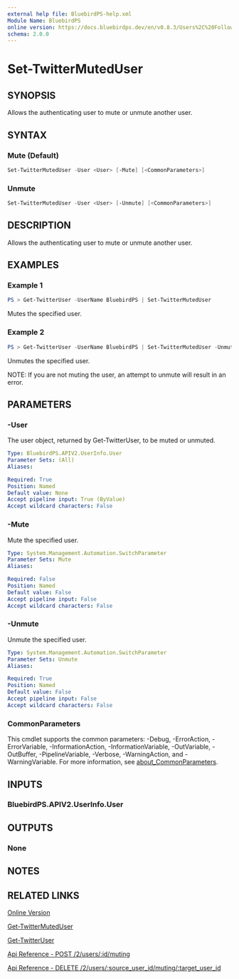 ```yaml
---
external help file: BluebirdPS-help.xml
Module Name: BluebirdPS
online version: https://docs.bluebirdps.dev/en/v0.8.3/Users%2C%20Followers%2C%20Friends%2C%20and%20Blocks/Set-TwitterMutedUser
schema: 2.0.0
---
```


# Set-TwitterMutedUser

## SYNOPSIS

Allows the authenticating user to mute or unmute another user.

## SYNTAX

### Mute (Default)

```powershell
Set-TwitterMutedUser -User <User> [-Mute] [<CommonParameters>]
```

### Unmute

```powershell
Set-TwitterMutedUser -User <User> [-Unmute] [<CommonParameters>]
```

## DESCRIPTION

Allows the authenticating user to mute or unmute another user.

## EXAMPLES

### Example 1

```powershell
PS > Get-TwitterUser -UserName BluebirdPS | Set-TwitterMutedUser
```

Mutes the specified user.

### Example 2

```powershell
PS > Get-TwitterUser -UserName BluebirdPS | Set-TwitterMutedUser -Unmute
```

Unmutes the specified user.

NOTE: If you are not muting the user, an attempt to unmute will result in an error.

## PARAMETERS

### -User

The user object, returned by Get-TwitterUser, to be muted or unmuted.

```yaml
Type: BluebirdPS.APIV2.UserInfo.User
Parameter Sets: (All)
Aliases:

Required: True
Position: Named
Default value: None
Accept pipeline input: True (ByValue)
Accept wildcard characters: False
```

### -Mute

Mute the specified user.

```yaml
Type: System.Management.Automation.SwitchParameter
Parameter Sets: Mute
Aliases:

Required: False
Position: Named
Default value: False
Accept pipeline input: False
Accept wildcard characters: False
```

### -Unmute

Unmute the specified user.

```yaml
Type: System.Management.Automation.SwitchParameter
Parameter Sets: Unmute
Aliases:

Required: True
Position: Named
Default value: False
Accept pipeline input: False
Accept wildcard characters: False
```

### CommonParameters

This cmdlet supports the common parameters: -Debug, -ErrorAction, -ErrorVariable, -InformationAction, -InformationVariable, -OutVariable, -OutBuffer, -PipelineVariable, -Verbose, -WarningAction, and -WarningVariable. For more information, see [about_CommonParameters](http://go.microsoft.com/fwlink/?LinkID=113216).

## INPUTS

### BluebirdPS.APIV2.UserInfo.User

## OUTPUTS

### None

## NOTES

## RELATED LINKS

[Online Version](https://docs.bluebirdps.dev/en/v0.8.3/Users%2C%20Followers%2C%20Friends%2C%20and%20Blocks/Set-TwitterMutedUser)

[Get-TwitterMutedUser](https://docs.bluebirdps.dev/en/v0.8.3/Users%2C%20Followers%2C%20Friends%2C%20and%20Blocks/Get-TwitterMutedUser)

[Get-TwitterUser](https://docs.bluebirdps.dev/en/v0.8.3/Users%2C%20Followers%2C%20Friends%2C%20and%20Blocks/Get-TwitterUser)

[Api Reference - POST /2/users/:id/muting](https://developer.twitter.com/en/docs/twitter-api/users/mutes/api-reference/post-users-user_id-muting)

[Api Reference - DELETE /2/users/:source_user_id/muting/:target_user_id](https://developer.twitter.com/en/docs/twitter-api/users/mutes/api-reference/delete-users-user_id-muting)
